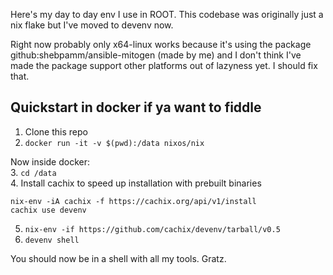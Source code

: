 Here's my day to day env I use in ROOT. This codebase was originally just a nix flake but I've moved to devenv now.

Right now probably only x64-linux works because it's using the package github:shebpamm/ansible-mitogen (made by me) and I don't think I've made the package support other platforms out of lazyness yet. I should fix that.

## Quickstart in docker if ya want to fiddle

1. Clone this repo  
2. `docker run -it -v $(pwd):/data nixos/nix`  
  
Now inside docker:  
3. `cd /data`  
4. Install cachix to speed up installation with prebuilt binaries
```
nix-env -iA cachix -f https://cachix.org/api/v1/install
cachix use devenv
```
5. `nix-env -if https://github.com/cachix/devenv/tarball/v0.5`
6. `devenv shell`

You should now be in a shell with all my tools. Gratz. 
